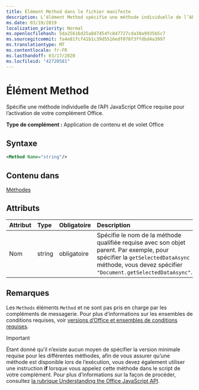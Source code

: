 ```yaml
---
title: Élément Method dans le fichier manifeste
description: L’élément Method spécifie une méthode individuelle de l’API JavaScript Office requise pour l’activation de vos compléments Office.
ms.date: 03/19/2019
localization_priority: Normal
ms.openlocfilehash: 5da25616d25a8d7454fc847727cda38a9935b5c7
ms.sourcegitcommit: fa4e81fcf41b1c39d5516edf078f3ffdbd4a3997
ms.translationtype: MT
ms.contentlocale: fr-FR
ms.lasthandoff: 03/17/2020
ms.locfileid: "42720581"
---
```

# <a name="method-element"></a>Élément Method

Spécifie une méthode individuelle de l’API JavaScript Office requise pour l’activation de votre complément Office.

**Type de complément :** Application de contenu et de volet Office

## <a name="syntax"></a>Syntaxe

```XML
<Method Name="string"/>
```

## <a name="contained-in"></a>Contenu dans

[Méthodes](methods.md)

## <a name="attributes"></a>Attributs

|**Attribut**|**Type**|**Obligatoire**|**Description**|
|:-----|:-----|:-----|:-----|
|Nom|string|obligatoire|Spécifie le nom de la méthode qualifiée requise avec son objet parent. Par exemple, pour spécifier la `getSelectedDataAsync` méthode, vous devez spécifier `"Document.getSelectedDataAsync"`.|

## <a name="remarks"></a>Remarques

Les `Methods` éléments `Method` et ne sont pas pris en charge par les compléments de messagerie. Pour plus d’informations sur les ensembles de conditions requises, voir [versions d’Office et ensembles de conditions requises](../../develop/office-versions-and-requirement-sets.md).

> [!IMPORTANT]
> Étant donné qu’il n’existe aucun moyen de spécifier la version minimale requise pour les différentes méthodes, afin de vous assurer qu’une méthode est disponible lors de l’exécution, vous devez également utiliser une instruction **if** lorsque vous appelez cette méthode dans le script de votre complément. Pour plus d’informations sur la façon de procéder, consultez [la rubrique Understanding the Office JavaScript API](../../develop/understanding-the-javascript-api-for-office.md).
